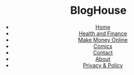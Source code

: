 <header>
  <div class="logo">
    <h1>BlogHouse</h1>
  </div>
  <nav>
    <ul>
      <li><a href="#">Home</a></li>
      <li><a href="#">Health and Finance</a></li>
      <li><a href="#">Make Money Online</a></li>
      <li><a href="#">Comics</a></li>
      <li><a href="#">Contact</a></li>
      <li><a href="#">About</a></li>
      <li><a href="#">Privacy & Policy</a></li>
    </ul>
  </nav>
</header>
